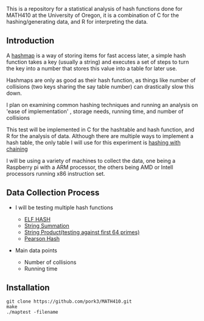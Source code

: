 This is a repository for a statistical analysis of hash functions done for MATH410 at the University of Oregon, it is a combination of C for the hashing/generating data, and R for interpreting the data.

## Introduction 

A [hashmap](https://en.wikipedia.org/wiki/Hash_table) is a way of storing items for fast access later, a simple hash function takes a key (usually a string) and executes a set of steps to turn the key into a number that stores this value into a table for later use.

Hashmaps are only as good as their hash function, as things like number of collisions (two keys sharing the say table number) can drastically slow this down.

I plan on examining common hashing techniques and running an analysis on 'ease of implementation' , storage needs, running time, and number of collisions

This test will be implemented in C for the hashtable and hash function, and R for the analysis of data. Although there are multiple ways to implement a hash table, the only table I will use for this experiment is [hashing with chaining](https://en.wikipedia.org/wiki/Hash_table#Separate_chaining_with_linked_lists)

I will be using a variety of machines to collect the data, one being a Raspberry pi with a ARM processor, the others being AMD or Intell processors running x86 instruction set. 

## Data Collection Process

*	I will be testing multiple hash functions
	*	[ELF HASH](https://en.wikipedia.org/wiki/PJW_hash_function)
	*	[String Summation](https://en.wikipedia.org/wiki/Hash_function#Hashing_variable-length_data)
	*	[String Product(testing against first 64 primes)](https://en.wikipedia.org/wiki/Hash_function#Hashing_variable-length_data)
	*	[Pearson Hash](https://en.wikipedia.org/wiki/Pearson_hashing)

*	Main data points
	*	Number of collisions
	*	Running time 



## Installation
	git clone https://github.com/pork3/MATH410.git
	make
	./maptest -filename


